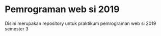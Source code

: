 # Pemrograman web si 2019

Disini merupakan repository untuk praktikum pemrograman web si 2019 semester 3
